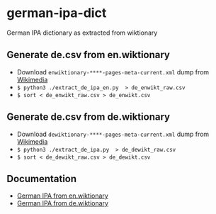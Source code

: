 # german-ipa-dict
German IPA dictionary as extracted from wiktionary

## Generate de.csv from en.wiktionary

- Download `enwiktionary-****-pages-meta-current.xml` dump from [Wikimedia](https://dumps.wikimedia.org/backup-index.html)
- `$ python3 ./extract_de_ipa_en.py  > de_enwikt_raw.csv`
- `$ sort < de_enwikt_raw.csv > de_enwikt.csv`

## Generate de.csv from de.wiktionary

- Download `dewiktionary-****-pages-meta-current.xml` dump from [Wikimedia](https://dumps.wikimedia.org/backup-index.html)
- `$ python3 ./extract_de_ipa.py  > de_dewikt_raw.csv`
- `$ sort < de_dewikt_raw.csv > de_dewikt.csv`

## Documentation

- [German IPA from en.wiktionary](https://linglangchang.wordpress.com/2022/12/26/german-ipa-from-en-wiktionary/)
- [German IPA from de.wiktionary](https://linglangchang.wordpress.com/2023/01/07/german-ipa-from-de-wiktionary/)

